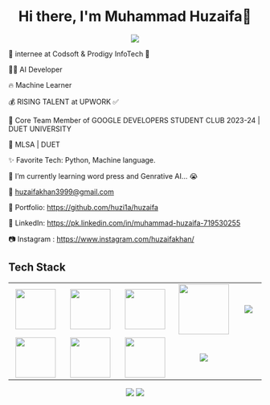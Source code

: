 <body>
  <div align="center">
    <h1> Hi there, I'm Muhammad Huzaifa👋<a href="https://github.com/huzi1a/huzaifa"></h1>
  </div>
<p align="center">
<a href="https://github.com/hammad-air"><img src="https://readme-typing-svg.herokuapp.com/?lines=Data+Scientist;Web+Developer;Mern+Stack+Developer+and+ML&font=Roboto&size=26&duration=3500&pause=500&center=true&width=500&height=50&color=eab676"></a>
	


🤵 internee at Codsoft & Prodigy InfoTech 🤖
	
👨‍💻 AI Developer

🔥 Machine Learner
	
💰 RISING TALENT at UPWORK ✅
	
📢 Core Team Member of GOOGLE DEVELOPERS STUDENT CLUB  2023-24 | DUET UNIVERSITY

📢 MLSA | DUET

✨ Favorite Tech: Python, Machine language.

📓 I’m currently learning word press and Genrative AI... 😭

📧 huzaifakhan3999@gmail.com

🎨 Portfolio: https://github.com/huzi1a/huzaifa

💼 LinkedIn: https://pk.linkedin.com/in/muhammad-huzaifa-719530255

📷 Instagram : https://www.instagram.com/huzaifakhan/
 
<h2>Tech Stack</h2>

<table width="100">
<tr>
    <td align='center' width="200">
        <img src="https://www.svgrepo.com/show/353648/dialogflow.svg" width="80">
    </td>

  <td align='center' width="200">
        <img src="https://upload.wikimedia.org/wikipedia/commons/thumb/c/cb/Google_Assistant_logo.svg/1200px-Google_Assistant_logo.svg.png"  width="80">
    </td>
 <td align='center' width="200">
        <img src="https://github.com/abranhe/programming-languages-logos/blob/master/src/javascript/javascript.svg" width="80">
    </td>
 <td align='center' width="200">
        <img src="https://fiverr-res.cloudinary.com/npm-assets/layout-server/fiverr-og-logo.5fd6463.png" width="100">
    </td>
 <td align='center' width="200">
        <img src="https://www.vectorlogo.zone/logos/reactjs/reactjs-ar21.svg">
    </td>
 
</tr>
 
<tr>
    <td align='center'>
        <img src="https://upload.wikimedia.org/wikipedia/commons/thumb/3/38/HTML5_Badge.svg/600px-HTML5_Badge.svg.png"  width="80">
    </td>
    <td align='center'>
        <img src="https://upload.wikimedia.org/wikipedia/commons/thumb/4/4c/Typescript_logo_2020.svg/1200px-Typescript_logo_2020.svg.png" width="80">
    </td>
 <td align='center'>
        <img src="https://github.com/bestofjs/bestofjs-webui/blob/master/public/logos/vscode.svg" width="80">
    </td>
     <td align='center'>
        <img src="https://download.logo.wine/logo/Amazon_Alexa/Amazon_Alexa-Logo.wine.png">
    </td>
</tr>
 

    
</table>
</p>
<p align="center">
<a href="https://pk.linkedin.com/in/muhammad-huzaifa-719530255"><img src="https://img.shields.io/badge/muhammad%20huzaifa-0077B5?style=flat&logo=Linkedin&logoColor=white"/></a>
<a href="mailto:huziafakhan3999@gmail.com"><img src="https://img.shields.io/badge/huzaifakhan3999@gmail.com-D14836?style=flat&logo=Gmail&logoColor=white"/></a>
 </p>
 
<br>
